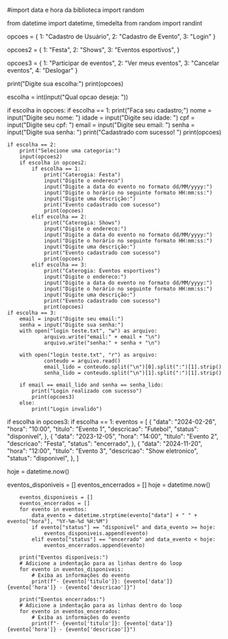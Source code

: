 #import data e hora da biblioteca
import random

from datetime import datetime, timedelta
from random import randint

opcoes = {
1: "Cadastro de Usuário",
2: "Cadastro de Evento",
3: "Login"
}

opcoes2 = {
1: "Festa",
2: "Shows",
3: "Eventos esportivos",
}

opcoes3 = {
1: "Participar de eventos",
2: "Ver meus eventos",
3: "Cancelar eventos",
4: "Deslogar"
}

print("Digite sua escolha:")
print(opcoes)

escolha = int(input("Qual opcao deseja: "))

if escolha in opcoes:
    if escolha == 1:
        print("Faca seu cadastro;")
        nome = input("Digite seu nome: ")
        idade = input("Digite seu idade: ")
        cpf = input("Digite seu cpf: ")
        email = input("Digite seu email: ")
        senha = input("Digite sua senha: ")
        print("Cadastrado com sucesso! ")
        print(opcoes)

    if escolha == 2:
        print("Selecione uma categoria:")
        input(opcoes2)
        if escolha in opcoes2:
            if escolha == 1:
                print("Caterogia: Festa")
                input("Digite o endereco")
                input("Digite a data do evento no formato dd/MM/yyyy:")
                input("Digite o horário no seguinte formato HH:mm:ss:")
                input("Digite uma descrição:")
                print("Evento cadastrado com sucesso")
                print(opcoes)
            elif escolha == 2:
                print("Caterogia: Shows")
                input("Digite o endereco:")
                input("Digite a data do evento no formato dd/MM/yyyy:")
                input("Digite o horário no seguinte formato HH:mm:ss:")
                input("Digite uma descrição:")
                print("Evento cadastrado com sucesso")
                print(opcoes)
            elif escolha == 3:
                print("Caterogia: Eventos esportivos")
                input("Digite o endereco:")
                input("Digite a data do evento no formato dd/MM/yyyy:")
                input("Digite o horário no seguinte formato HH:mm:ss:")
                input("Digite uma descrição:")
                print("Evento cadastrado com sucesso")
                print(opcoes)
    if escolha == 3:
        email = input("Digite seu email:")
        senha = input("Digite sua senha:")
        with open("login teste.txt", "w") as arquivo:
                arquivo.write("email:" + email + "\n")
                arquivo.write("senha:" + senha + "\n")

        with open("login teste.txt", "r") as arquivo:
                conteudo = arquivo.read()
                email_lido = conteudo.split("\n")[0].split(":")[1].strip()
                senha_lido = conteudo.split("\n")[1].split(":")[1].strip()

        if email == email_lido and senha == senha_lido:
            print("Login realizado com sucesso")
            print(opcoes3)
        else:
            print("Login invalido")
if escolha in opcoes3:
    if escolha == 1:
        eventos = [
    {
        "data": "2024-02-26",
        "hora": "10:00",
        "titulo": "Evento 1",
        "descricao": "Futebol",
        "status": "disponivel",
    },
    {
        "data": "2023-12-05",
        "hora": "14:00",
        "titulo": "Evento 2",
        "descricao": "Festa",
        "status": "encerrado",
    },
    {
        "data": "2024-11-20",
        "hora": "12:00",
        "titulo": "Evento 3",
        "descricao": "Show eletronico",
        "status": "disponivel",
    },
]

hoje = datetime.now()

eventos_disponiveis = []
eventos_encerrados = []
hoje = datetime.now()

        eventos_disponiveis = []
        eventos_encerrados = []
        for evento in eventos:
            data_evento = datetime.strptime(evento["data"] + " " + evento["hora"], "%Y-%m-%d %H:%M")
            if evento["status"] == "disponivel" and data_evento >= hoje:
                eventos_disponiveis.append(evento)
            elif evento["status"] == "encerrado" and data_evento < hoje:
                eventos_encerrados.append(evento)

        print("Eventos disponíveis:")
        # Adicione a indentação para as linhas dentro do loop
        for evento in eventos_disponiveis:
            # Exiba as informações do evento
            print(f"- {evento['titulo']}: {evento['data']} {evento['hora']} - {evento['descricao']}")

        print("Eventos encerrados:")
        # Adicione a indentação para as linhas dentro do loop
        for evento in eventos_encerrados:
            # Exiba as informações do evento
            print(f"- {evento['titulo']}: {evento['data']} {evento['hora']} - {evento['descricao']}")
